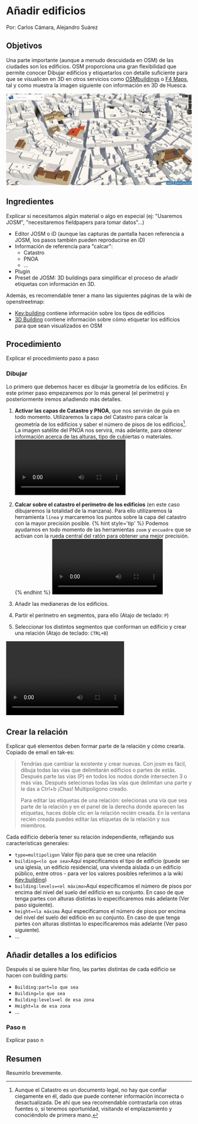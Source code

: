 # Añadir edificios

Por: Carlos Cámara, Alejandro Suárez

## Objetivos

Una parte importante (aunque a menudo descuidada en OSM) de las ciudades son los edificios. OSM proporciona una gran flexibilidad que permite conocer 
Dibujar edificios y etiquetarlos con detalle suficiente para que se visualicen en 3D en otros servicios como [OSMbuildings](http://osmbuildings.org/) o  [F4 Maps](http://demo.f4map.com/), tal y como muestra la imagen siguiente con información en 3D de Huesca.

![](/03.Recetas/img/huesca-3d.jpg)

## Ingredientes

Explicar si necesitamos algún material o algo en especial \(ej: "Usaremos JOSM", "necesitaremos fieldpapers para tomar datos"...\)

* Editor JOSM o iD \(aunque las capturas de pantalla hacen referencia a JOSM, los pasos también pueden reproducirse en iD\)
* Información de referencia para "calcar":
  * Catastro
  * PNOA
  * ...
* Plugin
* Preset de JOSM: 3D buildings para simplificar el proceso de añadir etiquetas con información en 3D.

Además, es recomendable tener a mano las siguientes páginas de la wiki de openstreetmap:

* [Key:building](http://wiki.openstreetmap.org/wiki/Key:building) contiene información sobre los tipos de edificios
* [3D Building](http://wiki.openstreetmap.org/wiki/OSM-4D/3D_building) contiene información sobre cómo etiquetar los edificios para que sean visualizados en OSM

## Procedimiento

Explicar el procedimiento paso a paso

### Dibujar

Lo primero que debemos hacer es dibujar la geometría de los edificios. En este primer paso empezaremos por lo más general (el perímetro) y posteriormente iremos añadiendo más detalles.

1. **Activar las capas de Catastro y PNOA**, que nos servirán de guía en todo momento. Utilizaremos la capa del Catastro para calcar la geometría de los edificios y saber el número de pisos de los edificios[^catastro]. La imagen satélite del PNOA nos servirá, más adelante, para obtener información acerca de las alturas, tipo de cubiertas o materiales.
![](/03.Recetas/img/edificios-josm-catastro.webm)

1. **Calcar sobre el catastro el perímetro de los edificios** (en este caso dibujaremos la totalidad de la manzana). Para ello utilizaremos la herramienta `línea` y marcaremos los puntos sobre la capa del catastro con la mayor precisión posible.
{% hint style='tip' %}
Podemos ayudarnos en todo momento de las herramientas `zoom` y `encuadre` que se activan con la rueda central del ratón para obtener una mejor precisión.
{% endhint %}
![](/03.Recetas/img/edificios-josm-perimetro.webm)
1. Añadir las medianeras de los edificios.
1. Partir el perímetro en segmentos, para ello (Atajo de teclado: `P`)
1. Seleccionar los distintos segmentos que conforman un edificio y crear una relación (Atajo de teclado: `CTRL+B`)

<video width="320" height="200" controls preload> 
    <source src="/img/edificios-josm-perimetro.webm"></source> 
</video>


## Crear la relación

Explicar qué elementos deben formar parte de la relación y cómo crearla. Copiado de email en tak-es:

>Tendrías que cambiar la existente y crear nuevas. Con josm es fácil, dibuja todas las vías que delimitarán edificios o partes de estás. Después parte las vías (P) en todos los nodos donde intersecten 3 o más vías. Después selecionas todas las vías que delimitan una parte y le das a Ctrl+b ¡Chas! Multipoligono creado. 
>
>Para editar las etiquetas de una relación: selecionas una vía que sea parte de la relación y en el panel de la derecha donde aparecen las etiquetas, haces doble clic en la relación recién creada. En la ventana recién creada puedes editar las etiquetas de la relación y sus miembros. 


Cada edificio debería tener su relación independiente, reflejando sus características generales:

*  `type=multipoligon` Valor fijo para que se cree una relación 
*  `building=<lo que sea>`Aquí especificamos el tipo de edificio \(puede ser una iglesia, un edificio residencial, una vivienda aislada o un edificio público, entre otros - para ver los valores posibles referimos a la wiki [Key:building](http://wiki.openstreetmap.org/wiki/Key:building))
*  `building:levels=<el máximo>`Aquí especificamos el número de pisos por encima del nivel del suelo del edificio en su conjunto. En caso de que tenga partes con alturas distintas lo especificaremos más adelante \(Ver paso siguiente\).
*  `height=<la máxima` Aquí especificamos el número de pisos por encima del nivel del suelo del edificio en su conjunto. En caso de que tenga partes con alturas distintas lo especificaremos más adelante \(Ver paso siguiente\).
* ...

## Añadir detalles a los edificios

Después si se quiere hilar fino, las partes distintas de cada edificio se hacen con building parts:

* `Building:part=lo que sea`
* `Building=lo que sea`
* `Building:levels=el de esa zona `
* `Height=la de esa zona `
* ...

### Paso n

Explicar paso n

## Resumen

Resumirlo brevemente.

[^catastro]: Aunque el Catastro es un documento legal, no hay que confiar ciegamente en él, dado que puede contener información incorrecta o desactualizada. De ahí que sea recomendable contrastarla con otras fuentes o, si tenemos oportunidad, visitando el emplazamiento y conociéndolo de primera mano.